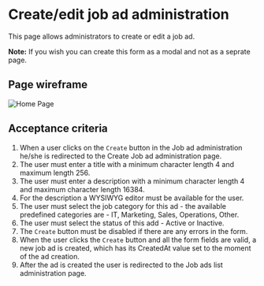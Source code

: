 # Create/edit job ad administration

This page allows administrators to create or edit a job ad.

**Note:** If you wish you can create this form as a modal and not as a seprate page.

## Page wireframe

![Home Page](../assets/create-job-ad.png)

## Acceptance criteria

1. When a user clicks on the `Create` button in the Job ad administration he/she is redirected to the Create Job ad administration page.
2. The user must enter a title with a minimum character length 4 and maximum length 256.
3. The user must enter a description with a minimum character length 4 and maximum character length 16384.
4. For the description a WYSIWYG editor must be available for the user.
5. The user must select the job category for this ad - the available predefined categories are - IT, Marketing, Sales, Operations, Other.
6. The user must select the status of this add - Active or Inactive.
7. The `Create` button must be disabled if there are any errors in the form.
8. When the user clicks the `Create` button and all the form fields are valid, a new job ad is created, which has its CreatedAt value set to the moment of the ad creation.
9. After the ad is created the user is redirected to the Job ads list administration page.
